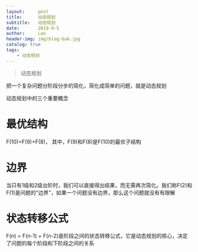 ```yaml
---
layout:     post
title:      动态规划
subtitle:   动态规划
date:       2019-9-5
author:     Lan
header-img: img/blog-bak.jpg
catalog: true
tags:
    - 动态规划
---
```

>动态规划


把一个复杂问题分阶段分步的简化，简化成简单的问题，就是动态规划


动态规划中的三个重要概念

# 最优结构
F(10)=F(9)+F(8)， 其中，F(9)和F(8)是F(10)的最优子结构

# 边界
当只有1级和2级台阶时，我们可以直接得出结果，而无需再次简化。我们称F(2)和F(1)是问题的"边界"，如果一个问题没有边界，那么这个问题就没有有限解

# 状态转移公式
F(n) = F(n-1) + F(n-2)是阶段之间的状态转移公式，它是动态规划的核心，决定了问题的每个阶段和下阶段之间的关系
